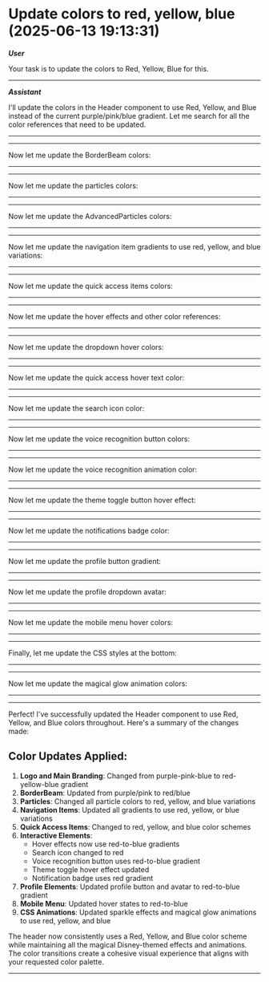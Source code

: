 <!-- Generated by SpecStory -->

# Update colors to red, yellow, blue (2025-06-13 19:13:31)

_**User**_

Your task is to update the colors to Red, Yellow, Blue for this. 

---

_**Assistant**_

I'll update the colors in the Header component to use Red, Yellow, and Blue instead of the current purple/pink/blue gradient. Let me search for all the color references that need to be updated.

---



---

Now let me update the BorderBeam colors:

---



---

Now let me update the particles colors:

---



---

Now let me update the AdvancedParticles colors:

---



---

Now let me update the navigation item gradients to use red, yellow, and blue variations:

---



---

Now let me update the quick access items colors:

---



---

Now let me update the hover effects and other color references:

---



---

Now let me update the dropdown hover colors:

---



---

Now let me update the quick access hover text color:

---



---

Now let me update the search icon color:

---



---

Now let me update the voice recognition button colors:

---



---

Now let me update the voice recognition animation color:

---



---

Now let me update the theme toggle button hover effect:

---



---

Now let me update the notifications badge color:

---



---

Now let me update the profile button gradient:

---



---

Now let me update the profile dropdown avatar:

---



---

Now let me update the mobile menu hover colors:

---



---

Finally, let me update the CSS styles at the bottom:

---



---

Now let me update the magical glow animation colors:

---



---

Perfect! I've successfully updated the Header component to use Red, Yellow, and Blue colors throughout. Here's a summary of the changes made:

## Color Updates Applied:

1. **Logo and Main Branding**: Changed from purple-pink-blue to red-yellow-blue gradient
2. **BorderBeam**: Updated from purple/pink to red/blue
3. **Particles**: Changed all particle colors to red, yellow, and blue variations
4. **Navigation Items**: Updated all gradients to use red, yellow, or blue variations
5. **Quick Access Items**: Changed to red, yellow, and blue color schemes
6. **Interactive Elements**: 
   - Hover effects now use red-to-blue gradients
   - Search icon changed to red
   - Voice recognition button uses red-to-blue gradient
   - Theme toggle hover effect updated
   - Notification badge uses red gradient
7. **Profile Elements**: Updated profile button and avatar to red-to-blue gradient
8. **Mobile Menu**: Updated hover states to red-to-blue
9. **CSS Animations**: Updated sparkle effects and magical glow animations to use red, yellow, and blue

The header now consistently uses a Red, Yellow, and Blue color scheme while maintaining all the magical Disney-themed effects and animations. The color transitions create a cohesive visual experience that aligns with your requested color palette.

---

